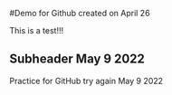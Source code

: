#Demo for Github created on April 26

This is a test!!!


## Subheader May 9 2022

Practice for GitHub try again May 9 2022